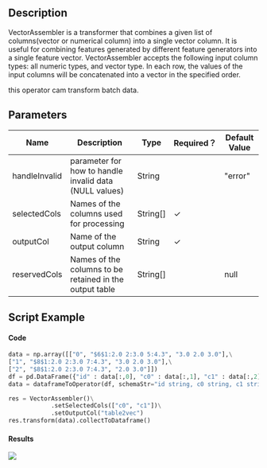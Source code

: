 ## Description
VectorAssembler is a transformer that combines a given list of columns(vector or numerical column) into a single
 vector column. It is useful for combining features generated by different feature generators into a
 single feature vector. VectorAssembler accepts the following input column types: all numeric types, and vector type.
 In each row, the values of the input columns will be concatenated into a vector in the specified order.

 this operator cam transform batch data.

## Parameters
| Name | Description | Type | Required？ | Default Value |
| --- | --- | --- | --- | --- |
| handleInvalid | parameter for how to handle invalid data (NULL values) | String |  | "error" |
| selectedCols | Names of the columns used for processing | String[] | ✓ |  |
| outputCol | Name of the output column | String | ✓ |  |
| reservedCols | Names of the columns to be retained in the output table | String[] |  | null |


## Script Example
#### Code
```python
data = np.array([["0", "$6$1:2.0 2:3.0 5:4.3", "3.0 2.0 3.0"],\
["1", "$8$1:2.0 2:3.0 7:4.3", "3.0 2.0 3.0"],\
["2", "$8$1:2.0 2:3.0 7:4.3", "2.0 3.0"]])
df = pd.DataFrame({"id" : data[:,0], "c0" : data[:,1], "c1" : data[:,2]})
data = dataframeToOperator(df, schemaStr="id string, c0 string, c1 string",op_type="batch")

res = VectorAssembler()\
			.setSelectedCols(["c0", "c1"])\
			.setOutputCol("table2vec")
res.transform(data).collectToDataframe()
```

#### Results

<img src="https://img.alicdn.com/tfs/TB1_YGWokT2gK0jSZPcXXcKkpXa-448-114.jpg">

